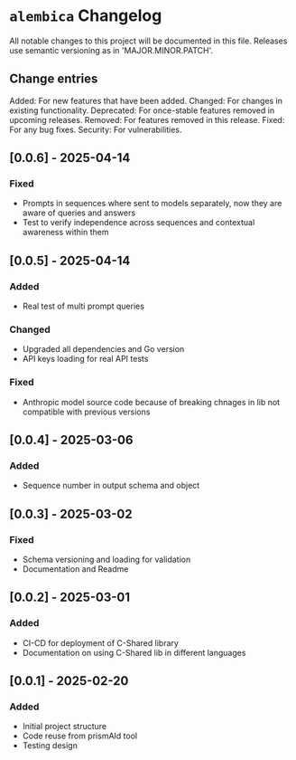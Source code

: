 # `alembica` Changelog
All notable changes to this project will be documented in this file.
Releases use semantic versioning as in 'MAJOR.MINOR.PATCH'.
## Change entries
Added: For new features that have been added.
Changed: For changes in existing functionality.
Deprecated: For once-stable features removed in upcoming releases.
Removed: For features removed in this release.
Fixed: For any bug fixes.
Security: For vulnerabilities.

## [0.0.6] - 2025-04-14
### Fixed
- Prompts in sequences where sent to models separately, now they are aware of queries and answers
- Test to verify independence across sequences and contextual awareness within them

## [0.0.5] - 2025-04-14
### Added
- Real test of multi prompt queries
### Changed
- Upgraded all dependencies and Go version
- API keys loading for real API tests
### Fixed
- Anthropic model source code because of breaking chnages in lib not compatible with previous versions

## [0.0.4] - 2025-03-06
### Added
- Sequence number in output schema and object

## [0.0.3] - 2025-03-02
### Fixed
- Schema versioning and loading for validation
- Documentation and Readme

## [0.0.2] - 2025-03-01
### Added
- CI-CD for deployment of C-Shared library
- Documentation on using C-Shared lib in different languages

## [0.0.1] - 2025-02-20
### Added
- Initial project structure
- Code reuse from prismAId tool
- Testing design
